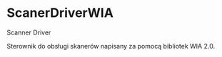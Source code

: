 # ScanerDriverWIA
Scanner Driver

Sterownik do obsługi skanerów napisany za pomocą bibliotek WIA 2.0.
